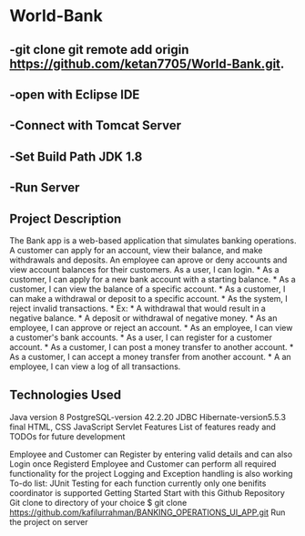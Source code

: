 # World-Bank
## -git clone git remote add origin https://github.com/ketan7705/World-Bank.git.

## -open with Eclipse IDE
## -Connect with Tomcat Server
## -Set Build Path JDK 1.8
## -Run Server

## Project Description
The Bank app is a web-based application that simulates banking operations. A customer can apply for an account, view their balance, and make withdrawals and deposits. An employee can aprove or deny accounts and view account balances for their customers. As a user, I can login. * As a customer, I can apply for a new bank account with a starting balance. * As a customer, I can view the balance of a specific account. * As a customer, I can make a withdrawal or deposit to a specific account. * As the system, I reject invalid transactions. * Ex: * A withdrawal that would result in a negative balance. * A deposit or withdrawal of negative money. * As an employee, I can approve or reject an account. * As an employee, I can view a customer's bank accounts. * As a user, I can register for a customer account. * As a customer, I can post a money transfer to another account. * As a customer, I can accept a money transfer from another account. * A an employee, I can view a log of all transactions.

## Technologies Used
Java version 8
PostgreSQL-version 42.2.20
JDBC
Hibernate-version5.5.3 final
HTML, CSS
JavaScript
Servlet
Features
List of features ready and TODOs for future development

Employee and Customer can Register by entering valid details and can also Login once Registerd
Employee and Customer can perform all required functionality for the project
Logging and Exception handling is also working To-do list:
JUnit Testing for each function
currently only one benifits coordinator is supported
Getting Started
Start with this Github Repository
Git clone to directory of your choice $ git clone https://github.com/kafilurrahman/BANKING_OPERATIONS_UI_APP.git
Run the project on server

